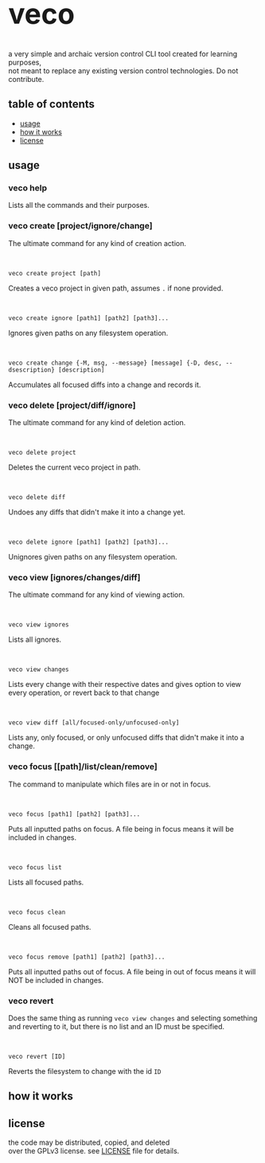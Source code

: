 <h1 style="font-size: 56px">veco</h1>
a very simple and archaic version control CLI tool created for learning purposes, <br />
not meant to replace any existing version control technologies. Do not contribute.

## table of contents

- [usage](https://github.com/alperenozdnc/veco)
- [how it works](https://github.com/alperenozdnc/veco)
- [license](https://github.com/alperenozdnc/veco)

## usage

### veco help
Lists all the commands and their purposes.

### veco create [project/ignore/change]
The ultimate command for any kind of creation action.

<br />

```
veco create project [path]
```

Creates a veco project in given path, assumes `.` if none provided.

<br />

```
veco create ignore [path1] [path2] [path3]...
```

Ignores given paths on any filesystem operation.

<br />

```
veco create change {-M, msg, --message} [message] {-D, desc, --dsescription} [description]
```

Accumulates all focused diffs into a change and records it.

### veco delete [project/diff/ignore]
The ultimate command for any kind of deletion action.

<br />

```
veco delete project
```

Deletes the current veco project in path.

<br />

```
veco delete diff
```

Undoes any diffs that didn't make it into a change yet.

<br />

```
veco delete ignore [path1] [path2] [path3]...
```

Unignores given paths on any filesystem operation.

### veco view [ignores/changes/diff]
The ultimate command for any kind of viewing action.

<br />

```
veco view ignores 
```

Lists all ignores.

<br />

```
veco view changes
```

Lists every change with their respective dates and gives option to view every operation, or revert back to that change

<br />

```
veco view diff [all/focused-only/unfocused-only]
```
Lists any, only focused, or only unfocused diffs that didn't make it into a change.

### veco focus [[path]/list/clean/remove]
The command to manipulate which files are in or not in focus.

<br />

```
veco focus [path1] [path2] [path3]...
```

Puts all inputted paths on focus. A file being in focus means it will be included in changes.

<br />

```
veco focus list
```

Lists all focused paths.

<br />

```
veco focus clean
```
Cleans all focused paths.

<br />

```
veco focus remove [path1] [path2] [path3]...
```

Puts all inputted paths out of focus. A file being in out of focus means it will NOT be included in changes.

### veco revert
Does the same thing as running `veco view changes` and selecting something and reverting to it, but there is no list and an ID must be specified.

<br />

```
veco revert [ID]
```

Reverts the filesystem to change with the id `ID`

## how it works

## license
the code may be distributed, copied, and deleted <br /> over the GPLv3 license. see [LICENSE](https://github.com/alperenozdnc/veco/blob/master/LICENSE) file for details.
